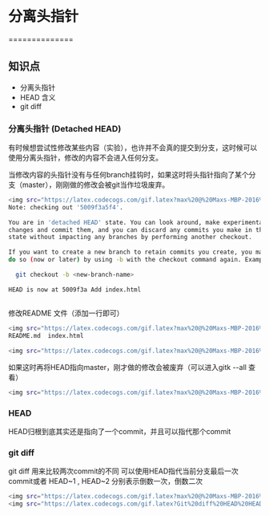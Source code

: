 #  分离头指针
  
==============
  
##  知识点
  
  
* 分离头指针
* HEAD 含义
* git diff
  
###  分离头指针 (Detached HEAD)
  
  
有时候想尝试性修改某些内容（实验），也许并不会真的提交到分支，这时候可以使用分离头指针，修改的内容不会进入任何分支。
  
当修改内容的头指针没有与任何branch挂钩时，如果这时将头指针指向了某个分支（master），刚刚做的修改会被git当作垃圾废弃。
  
  
~~~bash
<img src="https://latex.codecogs.com/gif.latex?max%20@%20Maxs-MBP-2016%20in%20~&#x2F;Develop&#x2F;learnhtml%20on%20git:master%20o"/> git checkout 5009f3a5f4
Note: checking out '5009f3a5f4'.
  
You are in 'detached HEAD' state. You can look around, make experimental
changes and commit them, and you can discard any commits you make in this
state without impacting any branches by performing another checkout.
  
If you want to create a new branch to retain commits you create, you may
do so (now or later) by using -b with the checkout command again. Example:
  
  git checkout -b <new-branch-name>
  
HEAD is now at 5009f3a Add index.html
  
~~~
  
修改README 文件（添加一行即可）
  
~~~bash
<img src="https://latex.codecogs.com/gif.latex?max%20@%20Maxs-MBP-2016%20in%20~&#x2F;Develop&#x2F;learnhtml%20on%20git:5009f3a%20o"/> ls
README.md  index.html
  
<img src="https://latex.codecogs.com/gif.latex?max%20@%20Maxs-MBP-2016%20in%20~&#x2F;Develop&#x2F;learnhtml%20on%20git:5009f3a%20o"/> vim README.md
~~~
  
如果这时再将HEAD指向master，刚才做的修改会被废弃（可以进入gitk --all 查看）
  
~~~bash
<img src="https://latex.codecogs.com/gif.latex?max%20@%20Maxs-MBP-2016%20in%20~&#x2F;Develop&#x2F;learnhtml%20on%20git:5009f3a%20x"/> git checkout master
~~~
  
  
###  HEAD 
  
  
HEAD归根到底其实还是指向了一个commit，并且可以指代那个commit
  
  
###  git diff
  
  
git diff 用来比较两次commit的不同
可以使用HEAD指代当前分支最后一次commit或者
HEAD~1 , HEAD~2 分别表示倒数一次，倒数二次
  
~~~bash
<img src="https://latex.codecogs.com/gif.latex?max%20@%20Maxs-MBP-2016%20in%20~&#x2F;Develop&#x2F;learnhtml%20on%20git:master%20x"/> Git diff a8a599a4dd07 0434ef25597
<img src="https://latex.codecogs.com/gif.latex?Git%20diff%20HEAD%20HEAD~1"/> Git diff HEAD HEAD~2
~~~
  
  
